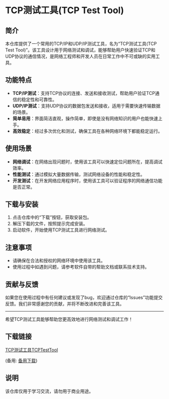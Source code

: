 # TCP测试工具(TCP Test Tool)

## 简介

本仓库提供了一个常用的TCP/IP和UDP/IP测试工具，名为“TCP测试工具(TCP Test Tool)”。该工具设计用于网络测试和调试，能够帮助用户快速验证TCP和UDP协议的通信情况，是网络工程师和开发人员在日常工作中不可或缺的实用工具。

## 功能特点

- **TCP/IP测试**：支持TCP协议的连接、发送和接收测试，帮助用户验证TCP通信的稳定性和可靠性。
- **UDP/IP测试**：支持UDP协议的数据包发送和接收，适用于需要快速传输数据的场景。
- **简单易用**：界面简洁直观，操作简单，即使是没有网络知识的用户也能快速上手。
- **高效稳定**：经过多次优化和测试，确保工具在各种网络环境下都能稳定运行。

## 使用场景

- **网络调试**：在网络出现问题时，使用该工具可以快速定位问题所在，提高调试效率。
- **性能测试**：通过模拟大量数据传输，测试网络设备的性能和稳定性。
- **开发测试**：在开发网络应用程序时，使用该工具可以验证程序的网络通信功能是否正常。

## 下载与安装

1. 点击仓库中的“下载”按钮，获取安装包。
2. 解压下载的文件，按照提示完成安装。
3. 启动软件，开始使用TCP测试工具进行网络测试。

## 注意事项

- 请确保在合法和授权的网络环境中使用该工具。
- 使用过程中如遇到问题，请参考软件自带的帮助文档或联系技术支持。

## 贡献与反馈

如果您在使用过程中有任何建议或发现了bug，欢迎通过仓库的“Issues”功能提交反馈。我们非常感谢您的贡献，并将不断改进和完善该工具。

---

希望TCP测试工具能够帮助您更高效地进行网络测试和调试工作！

## 下载链接
[TCP测试工具TCPTestTool](https://pan.quark.cn/s/96ca9e544da9) 

(备用: [备用下载](https://pan.baidu.com/s/1r2hRngAtEyW5kqonXRJCNw?pwd=1234))

## 说明

该仓库仅用于学习交流，请勿用于商业用途。
